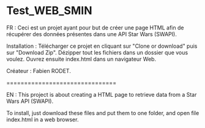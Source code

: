 # Test_WEB_SMIN
FR :
Ceci est un projet ayant pour but de créer une page HTML afin de récupérer des données présentes dans une API Star Wars (SWAPI).

Installation : Télécharger ce projet en cliquant sur "Clone or download" puis sur "Download Zip". Dézipper tout les fichiers dans un dossier que vous voulez. Ouvrez ensuite index.html dans un navigateur Web.

Créateur : Fabien RODET.

===============================

EN :
This project is about creating a HTML page to retrieve data from a Star Wars API (SWAPI).

To install, just download these files and put them to one folder, and open file index.html in a web browser.
